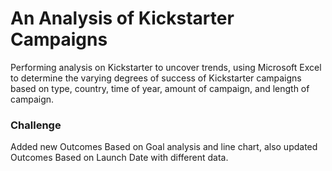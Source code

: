 # An Analysis of Kickstarter Campaigns
Performing analysis on Kickstarter to uncover trends, using Microsoft Excel to determine the varying degrees of success of Kickstarter campaigns based on type, country, time of year, amount of campaign, and length of campaign.









### Challenge
Added new Outcomes Based on Goal analysis and line chart, also updated Outcomes Based on Launch Date with different data.
